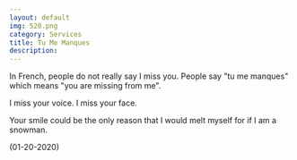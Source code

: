 ```yaml
---
layout: default
img: 520.png
category: Services
title: Tu Me Manques
description:
---
```

In French, people do not really say I miss you. People say "tu me manques" which means "you are missing from me".

I miss your voice. I miss your face.

Your smile could be the only reason that I would melt myself for if I am a snowman.

(01-20-2020)
